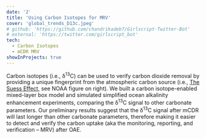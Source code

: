 ```yaml
---
date: '2'
title: 'Using Carbon Isotopes for MRV'
cover: 'global_trends_D13c.jpeg'
# github: 'https://github.com/chandrikadeb7/Girlscript-Twitter-Bot'
# external: 'https://twitter.com/girlscript_bot'
tech:
  - Carbon Isotopes
  - mCDR MRV
showInProjects: true
---
```


Carbon isotopes (i.e., δ<sup>13</sup>C) can be used to verify carbon dioxide removal by providing a unique fingerprint from the atmospheric carbon source (i.e., [The Suess Effect](https://gml.noaa.gov/ccgg/isotopes/c13tellsus.html), see NOAA figure on right). We built a carbon isotope-enabled mixed-layer box model and simulated simplified ocean alkalinity enhancement experiments, comparing the δ<sup>13</sup>C signal to other carbonate parameters. Our preliminary results suggest that the δ<sup>13</sup>C signal after mCDR will last longer than other carbonate parameters, therefore making it easier to detect and verify the carbon uptake (aka the monitoring, reporting, and verification – MRV) after OAE.
